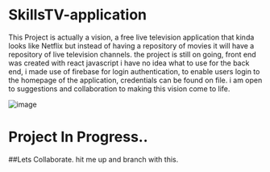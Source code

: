 # SkillsTV-application
This Project is actually a vision, a free live television application that kinda looks like Netflix but instead of having a repository of movies it will have a repository of live television channels. the project is still on going, front end was created with react javascript i have no idea what to use for the back end, i made use of firebase for login authentication, to enable users login to the homepage of the application, credentials can be found on file.  i am open to suggestions and collaboration to making this vision come to life.

![image](https://user-images.githubusercontent.com/56154525/195384651-06f47ccb-b1a1-4f6d-88b1-7488caae86a4.png)


# Project In Progress..

##Lets Collaborate.
hit me up and branch with this.

